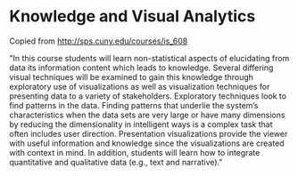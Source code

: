 Knowledge and Visual Analytics
==============================

Copied from http://sps.cuny.edu/courses/is_608

"In this course students will learn non-statistical aspects of elucidating from data its information content which leads to knowledge. Several differing visual techniques will be examined to gain this knowledge through exploratory use of visualizations as well as visualization techniques for presenting data to a variety of stakeholders. Exploratory techniques look to find patterns in the data. Finding patterns that underlie the system’s characteristics when the data sets are very large or have many dimensions by reducing the dimensionality in intelligent ways is a complex task that often includes user direction. Presentation visualizations provide the viewer with useful information and knowledge since the visualizations are created with context in mind. In addition, students will learn how to integrate quantitative and qualitative data (e.g., text and narrative)."
